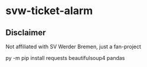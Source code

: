 # svw-ticket-alarm

## Disclaimer

Not affiliated with SV Werder Bremen, just a fan-project

py -m pip install requests beautifulsoup4 pandas
